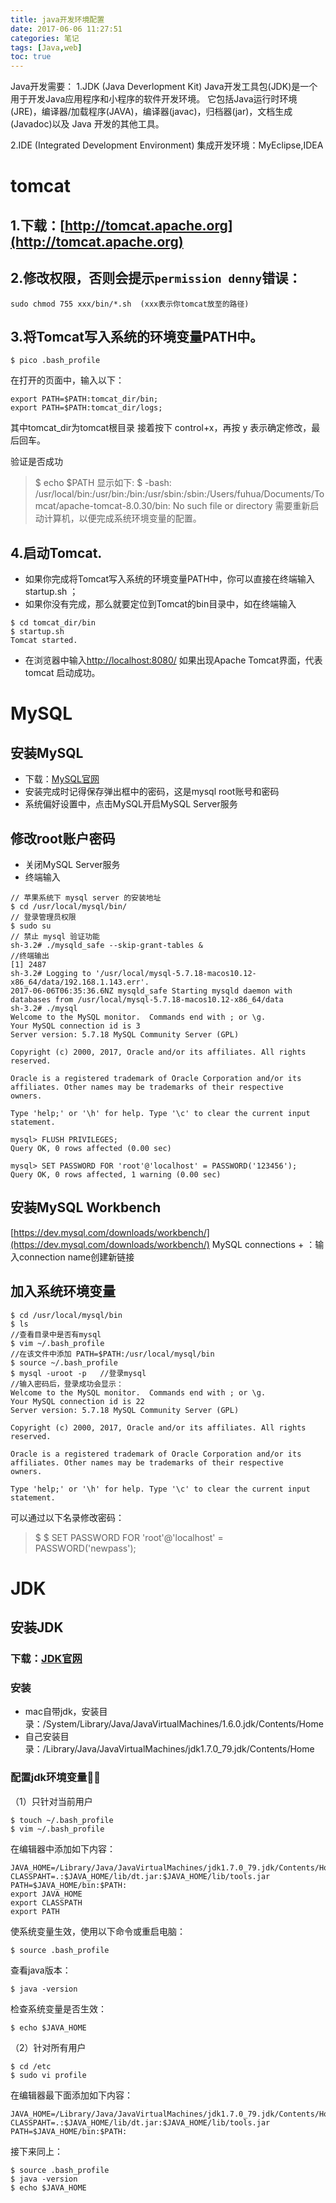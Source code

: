 ```yaml
---
title: java开发环境配置
date: 2017-06-06 11:27:51
categories: 笔记
tags: [Java,web]
toc: true
---
```


Java开发需要：
1.JDK (Java Deverlopment Kit)
Java开发工具包(JDK)是一个用于开发Java应用程序和小程序的软件开发环境。
它包括Java运行时环境(JRE)，编译器/加载程序(JAVA)，编译器(javac)，归档器(jar)，文档生成(Javadoc)以及 Java 开发的其他工具。
<!--more-->
2.IDE (Integrated Development Environment)
集成开发环境：MyEclipse,IDEA

# tomcat
## 1.下载：[http://tomcat.apache.org](http://tomcat.apache.org)
## 2.修改权限，否则会提示`permission denny`错误：
```
sudo chmod 755 xxx/bin/*.sh  (xxx表示你tomcat放至的路径) 
```

## 3.将Tomcat写入系统的环境变量PATH中。
```
$ pico .bash_profile 
```

在打开的页面中，输入以下：
```
export PATH=$PATH:tomcat_dir/bin;  
export PATH=$PATH:tomcat_dir/logs;  
```

其中tomcat_dir为tomcat根目录
接着按下 control+x，再按 y 表示确定修改，最后回车。

验证是否成功
> $ echo $PATH
显示如下:
> $ -bash: /usr/local/bin:/usr/bin:/bin:/usr/sbin:/sbin:/Users/fuhua/Documents/Tomcat/apache-tomcat-8.0.30/bin: No such file or directory
需要重新启动计算机，以便完成系统环境变量的配置。

## 4.启动Tomcat.
* 如果你完成将Tomcat写入系统的环境变量PATH中，你可以直接在终端输入 startup.sh ；
* 如果你没有完成，那么就要定位到Tomcat的bin目录中，如在终端输入 
```
$ cd tomcat_dir/bin
$ startup.sh
Tomcat started.
```

* 在浏览器中输入[http://localhost:8080/](http://localhost:8080/)
如果出现Apache Tomcat界面，代表 tomcat 启动成功。


# MySQL
## 安装MySQL
* 下载：[MySQL官网](https://dev.mysql.com/downloads/mysql/)
* 安装完成时记得保存弹出框中的密码，这是mysql root账号和密码
* 系统偏好设置中，点击MySQL开启MySQL Server服务
## 修改root账户密码
* 关闭MySQL Server服务
* 终端输入
```
// 苹果系统下 mysql server 的安装地址
$ cd /usr/local/mysql/bin/
// 登录管理员权限
$ sudo su
// 禁止 mysql 验证功能
sh-3.2# ./mysqld_safe --skip-grant-tables &
//终端输出
[1] 2487
sh-3.2# Logging to '/usr/local/mysql-5.7.18-macos10.12-x86_64/data/192.168.1.143.err'.
2017-06-06T06:35:36.6NZ mysqld_safe Starting mysqld daemon with databases from /usr/local/mysql-5.7.18-macos10.12-x86_64/data
sh-3.2# ./mysql
Welcome to the MySQL monitor.  Commands end with ; or \g.
Your MySQL connection id is 3
Server version: 5.7.18 MySQL Community Server (GPL)

Copyright (c) 2000, 2017, Oracle and/or its affiliates. All rights reserved.

Oracle is a registered trademark of Oracle Corporation and/or its
affiliates. Other names may be trademarks of their respective
owners.

Type 'help;' or '\h' for help. Type '\c' to clear the current input statement.

mysql> FLUSH PRIVILEGES;
Query OK, 0 rows affected (0.00 sec)

mysql> SET PASSWORD FOR 'root'@'localhost' = PASSWORD('123456');
Query OK, 0 rows affected, 1 warning (0.00 sec)
```

## 安装MySQL Workbench
[https://dev.mysql.com/downloads/workbench/](https://dev.mysql.com/downloads/workbench/)
MySQL connections + ：输入connection name创建新链接

## 加入系统环境变量 
```
$ cd /usr/local/mysql/bin
$ ls
//查看目录中是否有mysql
$ vim ~/.bash_profile
//在该文件中添加 PATH=$PATH:/usr/local/mysql/bin
$ source ~/.bash_profile
$ mysql -uroot -p   //登录mysql
//输入密码后，登录成功会显示：
Welcome to the MySQL monitor.  Commands end with ; or \g.
Your MySQL connection id is 22
Server version: 5.7.18 MySQL Community Server (GPL)

Copyright (c) 2000, 2017, Oracle and/or its affiliates. All rights reserved.

Oracle is a registered trademark of Oracle Corporation and/or its
affiliates. Other names may be trademarks of their respective
owners.

Type 'help;' or '\h' for help. Type '\c' to clear the current input statement.
```

可以通过以下名录修改密码：
> $ $ SET PASSWORD FOR 'root'@'localhost' = PASSWORD('newpass');

# JDK
## 安装JDK
### 下载：[JDK官网](http://www.oracle.com/technetwork/java/javase/downloads/jdk8-downloads-2133151.html)
### 安装
* mac自带jdk，安装目录：/System/Library/Java/JavaVirtualMachines/1.6.0.jdk/Contents/Home
* 自己安装目录：/Library/Java/JavaVirtualMachines/jdk1.7.0_79.jdk/Contents/Home
### 配置jdk环境变量
（1）只针对当前用户
```
$ touch ~/.bash_profile  
$ vim ~/.bash_profile  
```

在编辑器中添加如下内容：
```
JAVA_HOME=/Library/Java/JavaVirtualMachines/jdk1.7.0_79.jdk/Contents/Home
CLASSPAHT=.:$JAVA_HOME/lib/dt.jar:$JAVA_HOME/lib/tools.jar
PATH=$JAVA_HOME/bin:$PATH:
export JAVA_HOME
export CLASSPATH
export PATH
```

使系统变量生效，使用以下命令或重启电脑：
```
$ source .bash_profile
```

查看java版本：
```
$ java -version
```

检查系统变量是否生效：
```
$ echo $JAVA_HOME
```

（2）针对所有用户
```
$ cd /etc
$ sudo vi profile
```

在编辑器最下面添加如下内容：
```
JAVA_HOME=/Library/Java/JavaVirtualMachines/jdk1.7.0_79.jdk/Contents/Home
CLASSPAHT=.:$JAVA_HOME/lib/dt.jar:$JAVA_HOME/lib/tools.jar
PATH=$JAVA_HOME/bin:$PATH:
```

接下来同上：
```
$ source .bash_profile
$ java -version
$ echo $JAVA_HOME
```

